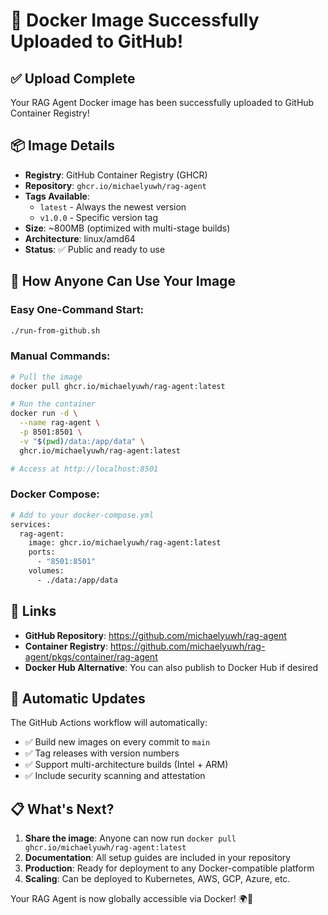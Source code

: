 # 🎉 Docker Image Successfully Uploaded to GitHub!

## ✅ Upload Complete

Your RAG Agent Docker image has been successfully uploaded to GitHub Container Registry!

## 📦 Image Details

- **Registry**: GitHub Container Registry (GHCR)
- **Repository**: `ghcr.io/michaelyuwh/rag-agent`
- **Tags Available**:
  - `latest` - Always the newest version
  - `v1.0.0` - Specific version tag
- **Size**: ~800MB (optimized with multi-stage builds)
- **Architecture**: linux/amd64
- **Status**: ✅ Public and ready to use

## 🚀 How Anyone Can Use Your Image

### Easy One-Command Start:
```bash
./run-from-github.sh
```

### Manual Commands:
```bash
# Pull the image
docker pull ghcr.io/michaelyuwh/rag-agent:latest

# Run the container
docker run -d \
  --name rag-agent \
  -p 8501:8501 \
  -v "$(pwd)/data:/app/data" \
  ghcr.io/michaelyuwh/rag-agent:latest

# Access at http://localhost:8501
```

### Docker Compose:
```bash
# Add to your docker-compose.yml
services:
  rag-agent:
    image: ghcr.io/michaelyuwh/rag-agent:latest
    ports:
      - "8501:8501"
    volumes:
      - ./data:/app/data
```

## 🔗 Links

- **GitHub Repository**: https://github.com/michaelyuwh/rag-agent
- **Container Registry**: https://github.com/michaelyuwh/rag-agent/pkgs/container/rag-agent
- **Docker Hub Alternative**: You can also publish to Docker Hub if desired

## 🔄 Automatic Updates

The GitHub Actions workflow will automatically:
- ✅ Build new images on every commit to `main`
- ✅ Tag releases with version numbers
- ✅ Support multi-architecture builds (Intel + ARM)
- ✅ Include security scanning and attestation

## 📋 What's Next?

1. **Share the image**: Anyone can now run `docker pull ghcr.io/michaelyuwh/rag-agent:latest`
2. **Documentation**: All setup guides are included in your repository
3. **Production**: Ready for deployment to any Docker-compatible platform
4. **Scaling**: Can be deployed to Kubernetes, AWS, GCP, Azure, etc.

Your RAG Agent is now globally accessible via Docker! 🌍🐳
